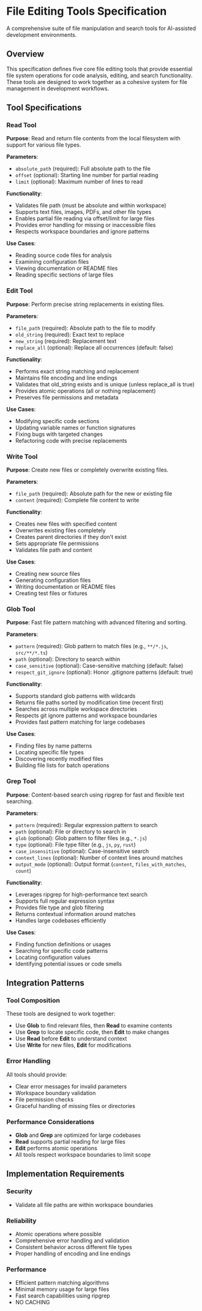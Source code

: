 # File Editing Tools Specification

A comprehensive suite of file manipulation and search tools for AI-assisted development environments.

## Overview

This specification defines five core file editing tools that provide essential file system operations for code analysis, editing, and search functionality. These tools are designed to work together as a cohesive system for file management in development workflows.

## Tool Specifications

### Read Tool

**Purpose**: Read and return file contents from the local filesystem with support for various file types.

**Parameters**:
- `absolute_path` (required): Full absolute path to the file
- `offset` (optional): Starting line number for partial reading
- `limit` (optional): Maximum number of lines to read

**Functionality**:
- Validates file path (must be absolute and within workspace)
- Supports text files, images, PDFs, and other file types
- Enables partial file reading via offset/limit for large files
- Provides error handling for missing or inaccessible files
- Respects workspace boundaries and ignore patterns

**Use Cases**:
- Reading source code files for analysis
- Examining configuration files
- Viewing documentation or README files
- Reading specific sections of large files

### Edit Tool

**Purpose**: Perform precise string replacements in existing files.

**Parameters**:
- `file_path` (required): Absolute path to the file to modify
- `old_string` (required): Exact text to replace
- `new_string` (required): Replacement text
- `replace_all` (optional): Replace all occurrences (default: false)

**Functionality**:
- Performs exact string matching and replacement
- Maintains file encoding and line endings
- Validates that old_string exists and is unique (unless replace_all is true)
- Provides atomic operations (all or nothing replacement)
- Preserves file permissions and metadata

**Use Cases**:
- Modifying specific code sections
- Updating variable names or function signatures
- Fixing bugs with targeted changes
- Refactoring code with precise replacements

### Write Tool

**Purpose**: Create new files or completely overwrite existing files.

**Parameters**:
- `file_path` (required): Absolute path for the new or existing file
- `content` (required): Complete file content to write

**Functionality**:
- Creates new files with specified content
- Overwrites existing files completely
- Creates parent directories if they don't exist
- Sets appropriate file permissions
- Validates file path and content

**Use Cases**:
- Creating new source files
- Generating configuration files
- Writing documentation or README files
- Creating test files or fixtures

### Glob Tool

**Purpose**: Fast file pattern matching with advanced filtering and sorting.

**Parameters**:
- `pattern` (required): Glob pattern to match files (e.g., `**/*.js`, `src/**/*.ts`)
- `path` (optional): Directory to search within
- `case_sensitive` (optional): Case-sensitive matching (default: false)
- `respect_git_ignore` (optional): Honor .gitignore patterns (default: true)

**Functionality**:
- Supports standard glob patterns with wildcards
- Returns file paths sorted by modification time (recent first)
- Searches across multiple workspace directories
- Respects git ignore patterns and workspace boundaries
- Provides fast pattern matching for large codebases

**Use Cases**:
- Finding files by name patterns
- Locating specific file types
- Discovering recently modified files
- Building file lists for batch operations

### Grep Tool

**Purpose**: Content-based search using ripgrep for fast and flexible text searching.

**Parameters**:
- `pattern` (required): Regular expression pattern to search
- `path` (optional): File or directory to search in
- `glob` (optional): Glob pattern to filter files (e.g., `*.js`)
- `type` (optional): File type filter (e.g., `js`, `py`, `rust`)
- `case_insensitive` (optional): Case-insensitive search
- `context_lines` (optional): Number of context lines around matches
- `output_mode` (optional): Output format (`content`, `files_with_matches`, `count`)

**Functionality**:
- Leverages ripgrep for high-performance text search
- Supports full regular expression syntax
- Provides file type and glob filtering
- Returns contextual information around matches
- Handles large codebases efficiently

**Use Cases**:
- Finding function definitions or usages
- Searching for specific code patterns
- Locating configuration values
- Identifying potential issues or code smells

## Integration Patterns

### Tool Composition
These tools are designed to work together:
- Use **Glob** to find relevant files, then **Read** to examine contents
- Use **Grep** to locate specific code, then **Edit** to make changes
- Use **Read** before **Edit** to understand context
- Use **Write** for new files, **Edit** for modifications

### Error Handling
All tools should provide:
- Clear error messages for invalid parameters
- Workspace boundary validation
- File permission checks
- Graceful handling of missing files or directories

### Performance Considerations
- **Glob** and **Grep** are optimized for large codebases
- **Read** supports partial reading for large files
- **Edit** performs atomic operations
- All tools respect workspace boundaries to limit scope

## Implementation Requirements

### Security
- Validate all file paths are within workspace boundaries

### Reliability
- Atomic operations where possible
- Comprehensive error handling and validation
- Consistent behavior across different file types
- Proper handling of encoding and line endings

### Performance
- Efficient pattern matching algorithms
- Minimal memory usage for large files
- Fast search capabilities using ripgrep
- NO CACHING